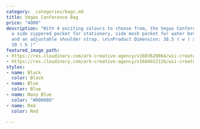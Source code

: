 ```yaml
---
category: _categories/bags.md
title: Vegas Conference Bag
price: "4000"
description: "With 4 exciting colours to choose from, the Vegas Conference Bag features
  a side zippered pocket for stationery, side mesh pocket for water bottle or accessories
  and an adjustable shoulder strap. \n\nProduct Dimension: 38.5 ( w ) x 8 ( d ) x
  30 ( h )"
featured_image_path:
- https://res.cloudinary.com/ark-creative-agency/v1603620864/wii-create/uploads/Vegas-Conference-BAG-3036_N_LANTUS_LOGO-NO_LOGO_default-2_btqfnl.png
- https://res.cloudinary.com/ark-creative-agency/v1604922126/wii-create/uploads/BAG-3036_default_dh4fpr.jpg
styles:
- name: Black
  color: Black
- name: Blue
  color: Blue
- name: Navy Blue
  color: "#000080"
- name: Red
  color: Red

---
```

